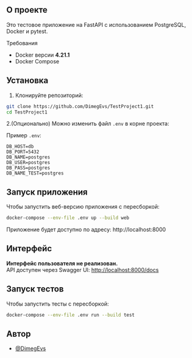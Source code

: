 ## О проекте

Это тестовое приложение на FastAPI с использованием PostgreSQL, Docker и pytest.

Требования

- Docker версии **4.21.1**
- Docker Compose

## Установка

1. Клонируйте репозиторий:

```bash
git clone https://github.com/DimegEvs/TestProject1.git
cd TestProject1
```

2.(Опционально) Можно изменить файл `.env` в корне проекта:

Пример `.env`:

```env
DB_HOST=db
DB_PORT=5432
DB_NAME=postgres
DB_USER=postgres
DB_PASS=postgres
DB_NAME_TEST=postgres
```

## Запуск приложения

Чтобы запустить веб-версию приложения с пересборкой:

```bash
docker-compose --env-file .env up --build web
```

Приложение будет доступно по адресу: http://localhost:8000

## Интерфейс

**Интерфейс пользователя не реализован.**  
API доступен через Swagger UI: [http://localhost:8000/docs](http://localhost:8000/docs)

## Запуск тестов

Чтобы запустить тесты с пересборкой:

```bash
docker-compose --env-file .env run --build test
```


## Автор

- [@DimegEvs](https://github.com/DimegEvs)
